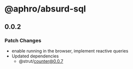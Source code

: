 # @aphro/absurd-sql

## 0.0.2

### Patch Changes

- enable running in the browser, implement reactive queries
- Updated dependencies
  - @strut/counter@0.0.7

